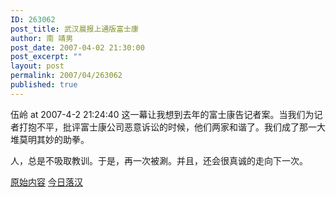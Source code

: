 ```yaml
---
ID: 263062
post_title: 武汉晨报上通版富士康
author: 南 靖男
post_date: 2007-04-02 21:30:00
post_excerpt: ""
layout: post
permalink: 2007/04/263062
published: true
---
```

<span id="zoom">伍岭  at  2007-4-2 21:24:40
这一幕让我想到去年的富士康告记者案。当我们为记者打抱不平，批评富士康公司恶意诉讼的时候，他们两家和谐了。我们成了那一大堆莫明其妙的助拳。

人，总是不吸取教训。于是，再一次被涮。并且，还会很真诚的走向下一次。

<a href="http://zola%20dot%20bullog.cn/blogs/zola/archives/38772.aspx?cid=206688#cid206688" target="_blank">原始内容</a> <a href="http://www.cb315.com/App/Transaction/NewsDetail.jsp?title=%CE%E4%BA%BA%D0%C2%CE%C5&amp;newscode=20070402000049" target="_blank">今日落汉</a></span>